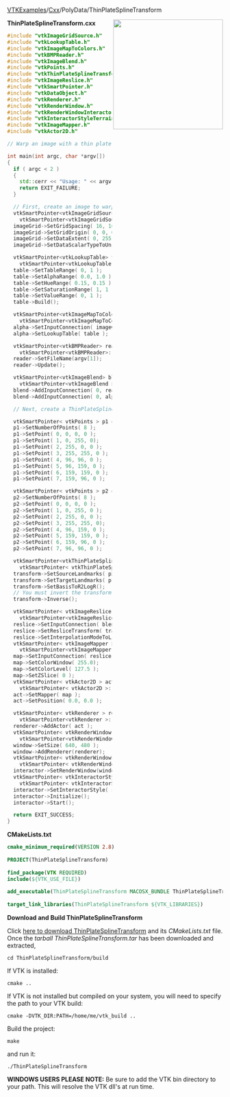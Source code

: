 [VTKExamples](/home/)/[Cxx](/Cxx)/PolyData/ThinPlateSplineTransform

<img align="right" src="https://github.com/lorensen/VTKExamples/blob/gh-pages/Testing/Baseline/PolyData/TestThinPlateSplineTransform.png?raw=true" width="256" />

**ThinPlateSplineTransform.cxx**
```c++
#include "vtkImageGridSource.h"
#include "vtkLookupTable.h"
#include "vtkImageMapToColors.h"
#include "vtkBMPReader.h"
#include "vtkImageBlend.h"
#include "vtkPoints.h"
#include "vtkThinPlateSplineTransform.h"
#include "vtkImageReslice.h"
#include "vtkSmartPointer.h"
#include "vtkDataObject.h"
#include "vtkRenderer.h"
#include "vtkRenderWindow.h"
#include "vtkRenderWindowInteractor.h"
#include "vtkInteractorStyleTerrain.h"
#include "vtkImageMapper.h"
#include "vtkActor2D.h"

// Warp an image with a thin plate spline

int main(int argc, char *argv[])
{
  if ( argc < 2 )
  {
    std::cerr << "Usage: " << argv[0] << " Filename.bmp" << std::endl;
    return EXIT_FAILURE;
  }

  // First, create an image to warp
  vtkSmartPointer<vtkImageGridSource> imageGrid =
    vtkSmartPointer<vtkImageGridSource >::New();
  imageGrid->SetGridSpacing( 16, 16, 0 );
  imageGrid->SetGridOrigin( 0, 0, 0 );
  imageGrid->SetDataExtent( 0, 255, 0, 255, 0, 0 );
  imageGrid->SetDataScalarTypeToUnsignedChar();

  vtkSmartPointer<vtkLookupTable> table =
    vtkSmartPointer<vtkLookupTable >::New();
  table->SetTableRange( 0, 1 );
  table->SetAlphaRange( 0.0, 1.0 );
  table->SetHueRange( 0.15, 0.15 );
  table->SetSaturationRange( 1, 1 );
  table->SetValueRange( 0, 1 );
  table->Build();

  vtkSmartPointer<vtkImageMapToColors> alpha =
    vtkSmartPointer<vtkImageMapToColors >::New();
  alpha->SetInputConnection( imageGrid->GetOutputPort() );
  alpha->SetLookupTable( table );

  vtkSmartPointer<vtkBMPReader> reader =
    vtkSmartPointer<vtkBMPReader>::New();
  reader->SetFileName(argv[1]);
  reader->Update();

  vtkSmartPointer<vtkImageBlend> blend =
    vtkSmartPointer<vtkImageBlend >::New();
  blend->AddInputConnection( 0, reader->GetOutputPort() );
  blend->AddInputConnection( 0, alpha->GetOutputPort() );

  // Next, create a ThinPlateSpline transform

  vtkSmartPointer< vtkPoints > p1 = vtkSmartPointer< vtkPoints >::New();
  p1->SetNumberOfPoints( 8 );
  p1->SetPoint( 0, 0, 0, 0 );
  p1->SetPoint( 1, 0, 255, 0);
  p1->SetPoint( 2, 255, 0, 0 );
  p1->SetPoint( 3, 255, 255, 0 );
  p1->SetPoint( 4, 96, 96, 0 );
  p1->SetPoint( 5, 96, 159, 0 );
  p1->SetPoint( 6, 159, 159, 0 );
  p1->SetPoint( 7, 159, 96, 0 );

  vtkSmartPointer< vtkPoints > p2 = vtkSmartPointer< vtkPoints >::New();
  p2->SetNumberOfPoints( 8 );
  p2->SetPoint( 0, 0, 0, 0 );
  p2->SetPoint( 1, 0, 255, 0 );
  p2->SetPoint( 2, 255, 0, 0 );
  p2->SetPoint( 3, 255, 255, 0);
  p2->SetPoint( 4, 96, 159, 0 );
  p2->SetPoint( 5, 159, 159, 0 );
  p2->SetPoint( 6, 159, 96, 0 );
  p2->SetPoint( 7, 96, 96, 0 );

  vtkSmartPointer<vtkThinPlateSplineTransform> transform =
    vtkSmartPointer< vtkThinPlateSplineTransform >::New();
  transform->SetSourceLandmarks( p2 );
  transform->SetTargetLandmarks( p1 );
  transform->SetBasisToR2LogR();
  // You must invert the transform before passing it to vtkImageReslice
  transform->Inverse();

  vtkSmartPointer< vtkImageReslice > reslice =
    vtkSmartPointer<vtkImageReslice >::New();
  reslice->SetInputConnection( blend->GetOutputPort() );
  reslice->SetResliceTransform( transform );
  reslice->SetInterpolationModeToLinear();
  vtkSmartPointer< vtkImageMapper > map =
    vtkSmartPointer<vtkImageMapper >::New();
  map->SetInputConnection( reslice->GetOutputPort() );
  map->SetColorWindow( 255.0);
  map->SetColorLevel( 127.5 );
  map->SetZSlice( 0 );
  vtkSmartPointer< vtkActor2D > act =
    vtkSmartPointer< vtkActor2D >::New();
  act->SetMapper( map );
  act->SetPosition( 0.0, 0.0 );

  vtkSmartPointer< vtkRenderer > renderer =
    vtkSmartPointer<vtkRenderer >::New();
  renderer->AddActor( act );
  vtkSmartPointer< vtkRenderWindow > window =
    vtkSmartPointer<vtkRenderWindow >::New();
  window->SetSize( 640, 480 );
  window->AddRenderer(renderer);
  vtkSmartPointer< vtkRenderWindowInteractor > interactor =
    vtkSmartPointer< vtkRenderWindowInteractor >::New();
  interactor->SetRenderWindow(window);
  vtkSmartPointer< vtkInteractorStyleTerrain > style =
    vtkSmartPointer< vtkInteractorStyleTerrain >::New();
  interactor->SetInteractorStyle( style );
  interactor->Initialize();
  interactor->Start();

  return EXIT_SUCCESS;
}
```
**CMakeLists.txt**
```cmake
cmake_minimum_required(VERSION 2.8)
 
PROJECT(ThinPlateSplineTransform)
 
find_package(VTK REQUIRED)
include(${VTK_USE_FILE})
 
add_executable(ThinPlateSplineTransform MACOSX_BUNDLE ThinPlateSplineTransform.cxx)
 
target_link_libraries(ThinPlateSplineTransform ${VTK_LIBRARIES})
```

**Download and Build ThinPlateSplineTransform**

Click [here to download ThinPlateSplineTransform](https://github.com/lorensen/VTKWikiExamplesTarballs/raw/master/ThinPlateSplineTransform.tar) and its *CMakeLists.txt* file.
Once the *tarball ThinPlateSplineTransform.tar* has been downloaded and extracted,
```
cd ThinPlateSplineTransform/build 
```
If VTK is installed:
```
cmake ..
```
If VTK is not installed but compiled on your system, you will need to specify the path to your VTK build:
```
cmake -DVTK_DIR:PATH=/home/me/vtk_build ..
```
Build the project:
```
make
```
and run it:
```
./ThinPlateSplineTransform
```
**WINDOWS USERS PLEASE NOTE:** Be sure to add the VTK bin directory to your path. This will resolve the VTK dll's at run time.

